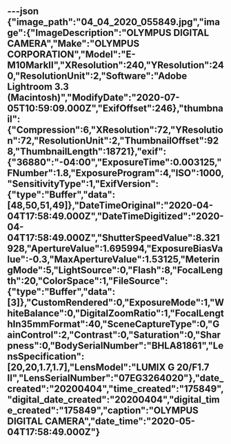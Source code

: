 ---json
{"image_path":"04_04_2020_055849.jpg","image":{"ImageDescription":"OLYMPUS DIGITAL CAMERA","Make":"OLYMPUS CORPORATION","Model":"E-M10MarkII","XResolution":240,"YResolution":240,"ResolutionUnit":2,"Software":"Adobe Lightroom 3.3 (Macintosh)","ModifyDate":"2020-07-05T10:59:09.000Z","ExifOffset":246},"thumbnail":{"Compression":6,"XResolution":72,"YResolution":72,"ResolutionUnit":2,"ThumbnailOffset":928,"ThumbnailLength":18721},"exif":{"36880":"-04:00","ExposureTime":0.003125,"FNumber":1.8,"ExposureProgram":4,"ISO":1000,"SensitivityType":1,"ExifVersion":{"type":"Buffer","data":[48,50,51,49]},"DateTimeOriginal":"2020-04-04T17:58:49.000Z","DateTimeDigitized":"2020-04-04T17:58:49.000Z","ShutterSpeedValue":8.321928,"ApertureValue":1.695994,"ExposureBiasValue":-0.3,"MaxApertureValue":1.53125,"MeteringMode":5,"LightSource":0,"Flash":8,"FocalLength":20,"ColorSpace":1,"FileSource":{"type":"Buffer","data":[3]},"CustomRendered":0,"ExposureMode":1,"WhiteBalance":0,"DigitalZoomRatio":1,"FocalLengthIn35mmFormat":40,"SceneCaptureType":0,"GainControl":2,"Contrast":0,"Saturation":0,"Sharpness":0,"BodySerialNumber":"BHLA81861","LensSpecification":[20,20,1.7,1.7],"LensModel":"LUMIX G 20/F1.7 II","LensSerialNumber":"07EG3264020"},"date_created":"20200404","time_created":"175849","digital_date_created":"20200404","digital_time_created":"175849","caption":"OLYMPUS DIGITAL CAMERA","date_time":"2020-05-04T17:58:49.000Z"}
---